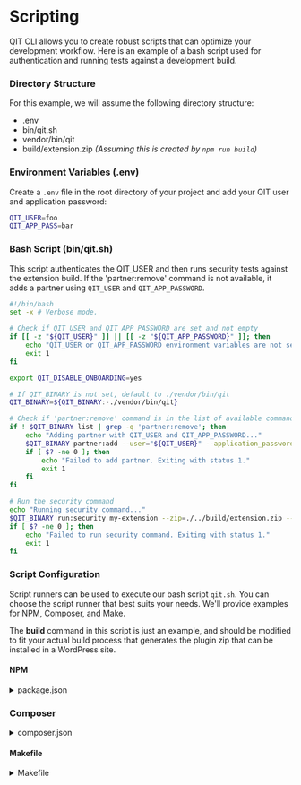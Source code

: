 # Scripting

QIT CLI allows you to create robust scripts that can optimize your development workflow. Here is an example of a bash script used for authentication and running tests against a development build.

### Directory Structure

For this example, we will assume the following directory structure:

- .env
- bin/qit.sh
- vendor/bin/qit
- build/extension.zip _(Assuming this is created by `npm run build`)_

### Environment Variables (.env)

Create a `.env` file in the root directory of your project and add your QIT user and application password:

```bash
QIT_USER=foo
QIT_APP_PASS=bar
```

### Bash Script (bin/qit.sh)

This script authenticates the QIT_USER and then runs security tests against the extension build. If the 'partner:remove' command is not available, it adds a partner using `QIT_USER` and `QIT_APP_PASSWORD`.

```bash
#!/bin/bash
set -x # Verbose mode.

# Check if QIT_USER and QIT_APP_PASSWORD are set and not empty
if [[ -z "${QIT_USER}" ]] || [[ -z "${QIT_APP_PASSWORD}" ]]; then
    echo "QIT_USER or QIT_APP_PASSWORD environment variables are not set or empty. Please set them before running the script."
    exit 1
fi

export QIT_DISABLE_ONBOARDING=yes

# If QIT_BINARY is not set, default to ./vendor/bin/qit
QIT_BINARY=${QIT_BINARY:-./vendor/bin/qit}

# Check if 'partner:remove' command is in the list of available commands
if ! $QIT_BINARY list | grep -q 'partner:remove'; then
    echo "Adding partner with QIT_USER and QIT_APP_PASSWORD..."
    $QIT_BINARY partner:add --user="${QIT_USER}" --application_password="${QIT_APP_PASSWORD}"
    if [ $? -ne 0 ]; then
        echo "Failed to add partner. Exiting with status 1."
        exit 1
    fi
fi

# Run the security command
echo "Running security command..."
$QIT_BINARY run:security my-extension --zip=./../build/extension.zip --wait
if [ $? -ne 0 ]; then
    echo "Failed to run security command. Exiting with status 1."
    exit 1
fi
```

### Script Configuration

Script runners can be used to execute our bash script `qit.sh`. You can choose the script runner that best suits your needs. We'll provide examples for NPM, Composer, and Make.

<p class="warn">The <strong>build</strong> command in this script is just an example, and should be modified to fit your actual build process that generates the plugin zip that can be installed in a WordPress site.</p>

#### NPM

<details>
<summary>package.json</summary>

```json
{
  "name": "Project",
  "version": "1.0.0",
  "scripts": {
    "qit-security": "npm run build && dotenv -e .env -- bash ./bin/qit.sh",
    "build": "zip -r build/extension.zip my-extension"
  },
  "devDependencies": {
    "dotenv-cli": "^7.2.1"
  }
}
```

</details>

### Composer

<details>
<summary>composer.json</summary>

```json
{
  "scripts": {
    "build": "echo Building...",
    "qit-security": "export $(cat .env | xargs) && composer run-script build && ./bin/qit.sh"
  }
}
```
</details>

#### Makefile

<details>
<summary>Makefile</summary>

```
include ./.env
export

build:
        zip -r build/extension.zip my-extension

qit-security: build
        bash ./bin/qit.sh
```
</details>